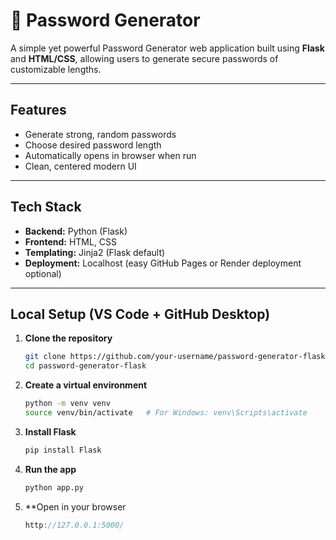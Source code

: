 # 🔐 Password Generator

A simple yet powerful Password Generator web application built using **Flask** and **HTML/CSS**, allowing users to generate secure passwords of customizable lengths.

---

## Features

- Generate strong, random passwords
- Choose desired password length
- Automatically opens in browser when run
- Clean, centered modern UI

---

## Tech Stack

- **Backend:** Python (Flask)
- **Frontend:** HTML, CSS
- **Templating:** Jinja2 (Flask default)
- **Deployment:** Localhost (easy GitHub Pages or Render deployment optional)

---

## Local Setup (VS Code + GitHub Desktop)

1. **Clone the repository**
   ```bash
   git clone https://github.com/your-username/password-generator-flask.git
   cd password-generator-flask


2. **Create a virtual environment**
   ```bash
   python -m venv venv
   source venv/bin/activate   # For Windows: venv\Scripts\activate

3. **Install Flask**
   ```bash
   pip install Flask

4. **Run the app**
   ```bash
   python app.py

5. **Open in your browser
   ```cpp
   http://127.0.0.1:5000/

